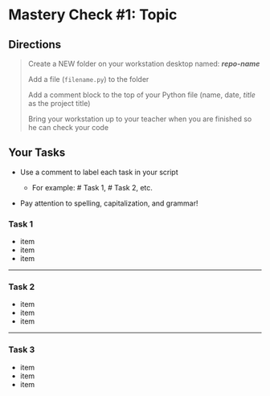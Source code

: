 # Mastery Check #1: Topic

## Directions
> Create a NEW folder on your workstation desktop named: ***repo-name***
>
> Add a file (`filename.py`) to the folder
> 
> Add a comment block to the top of your Python file (name, date, *title* as the project title)
>
> Bring your workstation up to your teacher when you are finished so he can check your code 

## Your Tasks

- Use a comment to label each task in your script

  - For example: # Task 1, # Task 2, etc.

- Pay attention to spelling, capitalization, and grammar!

### Task 1

- item
- item
- item

---

### Task 2

- item
- item
- item

---

### Task 3

- item
- item
- item



